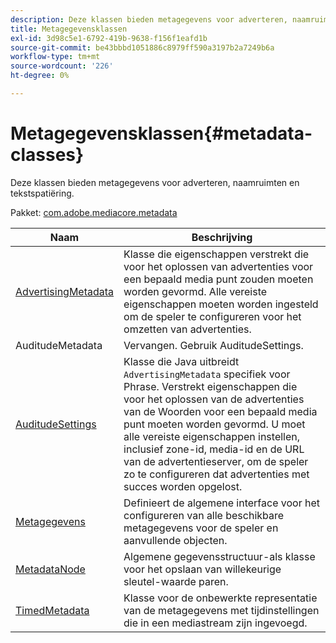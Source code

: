```yaml
---
description: Deze klassen bieden metagegevens voor adverteren, naamruimten en tekstspatiëring.
title: Metagegevensklassen
exl-id: 3d98c5e1-6792-419b-9638-f156f1eafd1b
source-git-commit: be43bbbd1051886c8979ff590a3197b2a7249b6a
workflow-type: tm+mt
source-wordcount: '226'
ht-degree: 0%

---
```


# Metagegevensklassen{#metadata-classes}

Deze klassen bieden metagegevens voor adverteren, naamruimten en tekstspatiëring.

Pakket: [com.adobe.mediacore.metadata](https://help.adobe.com/en_US/primetime/api/psdk/javadoc_1.4/com/adobe/mediacore/metadata/package-summary.html)

| Naam | Beschrijving |
|---|---|
| [AdvertisingMetadata](https://help.adobe.com/en_US/primetime/api/psdk/javadoc_1.4/com/adobe/mediacore/metadata/AdvertisingMetadata.html) | Klasse die eigenschappen verstrekt die voor het oplossen van advertenties voor een bepaald media punt zouden moeten worden gevormd. Alle vereiste eigenschappen moeten worden ingesteld om de speler te configureren voor het omzetten van advertenties. |
| AuditudeMetadata | Vervangen. Gebruik AuditudeSettings. |
| [AuditudeSettings](https://help.adobe.com/en_US/primetime/api/psdk/javadoc_1.4/com/adobe/mediacore/metadata/AuditudeSettings.html) | Klasse die Java uitbreidt `AdvertisingMetadata` specifiek voor Phrase. Verstrekt eigenschappen die voor het oplossen van de advertenties van de Woorden voor een bepaald media punt moeten worden gevormd. U moet alle vereiste eigenschappen instellen, inclusief zone-id, media-id en de URL van de advertentieserver, om de speler zo te configureren dat advertenties met succes worden opgelost. |
| [Metagegevens](https://help.adobe.com/en_US/primetime/api/psdk/javadoc_1.4/com/adobe/mediacore/metadata/Metadata.html) | Definieert de algemene interface voor het configureren van alle beschikbare metagegevens voor de speler en aanvullende objecten. |
| [MetadataNode](https://help.adobe.com/en_US/primetime/api/psdk/javadoc_1.4/com/adobe/mediacore/metadata/MetadataNode.html) | Algemene gegevensstructuur-als klasse voor het opslaan van willekeurige sleutel-waarde paren. |
| [TimedMetadata](https://help.adobe.com/en_US/primetime/api/psdk/javadoc_1.4/com/adobe/mediacore/metadata/TimedMetadata.html) | Klasse voor de onbewerkte representatie van de metagegevens met tijdinstellingen die in een mediastream zijn ingevoegd. |

